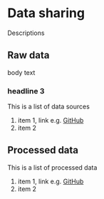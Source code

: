 # Data sharing 

Descriptions

## Raw data

body text


### headline 3
This is a list of data sources
1. item 1, link e.g. [GitHub](http://github.com)
2. item 2

## Processed data
This is a list of processed data
1. item 1, link e.g. [GitHub](http://github.com)
2. item 2